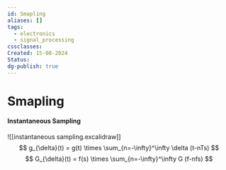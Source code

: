 ```yaml
---
id: Smapling
aliases: []
tags:
  - electronics
  - signal_processing
cssclasses: 
Created: 15-08-2024
Status: 
dg-publish: true
---
```

# Smapling

#### Instantaneous Sampling
![[instantaneous sampling.excalidraw]]
$$
g_{\delta}(t) = g(t) \times \sum_{n=-\infty}^\infty \delta (t-nTs)
$$
$$
G_{\delta}(t) = f(s) \times \sum_{n=-\infty}^\infty G (f-nfs)
$$

